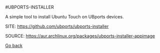 #UBPORTS-INSTALLER

 A simple tool to install Ubuntu Touch on UBports devices.

 SITE: https://github.com/ubports/ubports-installer

 SOURCE: https://aur.archlinux.org/packages/ubports-installer-appimage

 [Go back](https://portable-linux-apps.github.io/apps.html)
